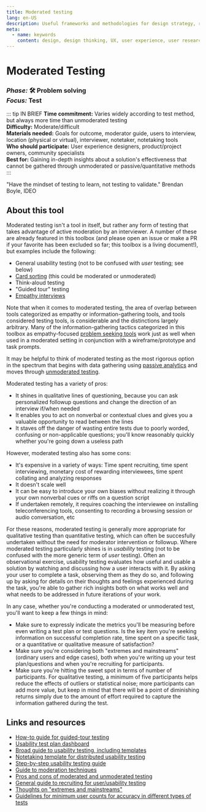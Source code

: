 ```yaml
---
title: Moderated testing
lang: en-US
description: Useful frameworks and methodologies for design strategy, research and testing
meta:
  - name: keywords
    content: design, design thinking, UX, user experience, user research, user testing
---
```


# Moderated Testing

### _Phase:_ 🛠️  Problem solving<br/> _Focus:_ Test

::: tip IN BRIEF
**Time commitment:** Varies widely according to test method, but always more time than unmoderated testing  
**Difficulty:** Moderate/difficult  
**Materials needed:** Goals for outcome, moderator guide, users to interview, location (physical or virtual), interviewer, notetaker, notetaking tools  
**Who should participate:** User experience designers, product/project owners, community specialists  
**Best for:** Gaining in-depth insights about a solution's effectiveness that cannot be gathered through unmoderated or passive/quantitative methods
:::

"Have the mindset of testing to learn, not testing to validate." Brendan Boyle, IDEO

## About this tool

Moderated testing isn't a tool in itself, but rather any form of testing that takes advantage of active moderation by an interviewer. A number of these are already featured in this toolbox (and please open an issue or make a PR if your favorite has been excluded so far; this toolbox is a living document!), but examples include the following:

* General usability testing (not to be confused with _user_ testing; see below)
* [Card sorting](card-sorting.md) (this could be moderated or unmoderated)
* Think-aloud testing
* "Guided tour" testing
* [Empathy interviews](empathy-interview.md)

Note that when it comes to moderated testing, the area of overlap between tools categorized as empathy or information-gathering tools, and tools considered testing tools, is considerable and the distinctions largely arbitrary. Many of the information-gathering tactics categorized in this toolbox as empathy-focused [problem seeking tools](./#-problem-seeking) work just as well when used in a moderated setting in conjunction with a wireframe/prototype and task prompts.

It may be helpful to think of moderated testing as the most rigorous option in the spectrum that begins with data gathering using [passive analytics](analytics.md) and moves through [unmoderated testing](unmoderated-testing.md).

Moderated testing has a variety of pros:

* It shines in qualitative lines of questioning, because you can ask personalized followup questions and change the direction of an interview if/when needed
* It enables you to act on nonverbal or contextual clues and gives you a valuable opportunity to read between the lines
* It staves off the danger of wasting entire tests due to poorly worded, confusing or non-applicable questions; you'll know reasonably quickly whether you're going down a useless path

However, moderated testing also has some cons:

* It's expensive in a variety of ways: Time spent recruiting, time spent interviewing, monetary cost of rewarding interviewees, time spent collating and analyzing responses
* It doesn't scale well
* It can be easy to introduce your own biases without realizing it through your own nonverbal cues or riffs on a question script
* If undertaken remotely, it requires coaching the interviewee on installing teleconferencing tools, consenting to recording a browsing session or audio conversation, etc

For these reasons, moderated testing is generally more appropriate for qualitative testing than quantitative testing, which can often be succesfully undertaken without the need for moderator intervention or followup. Where moderated testing particularly shines is in _usability_ testing (not to be confused with the more generic term of _user_ testing). Often an observational exercise, usability testing evaluates how useful and usable a solution by watching and discussing how a user interacts with it. By asking your user to complete a task, observing them as they do so, and following up by asking for details on their thoughts and feelings experienced during the task, you're able to gather rich insights both on what works well and what needs to be addressed in future iterations of your work.

In any case, whether you're conducting a moderated or unmoderated test, you'll want to keep a few things in mind:

* Make sure to expressly indicate the metrics you'll be measuring before even writing a test plan or test questions. Is the key item you're seeking information on successful completion rate, time spent on a specific task, or a quantitative or qualitative measure of satisfaction? 
* Make sure you're considering both "extremes and mainstreams" (ordinary users and edge cases), both when you're writing up your test plan/questions and when you're recruiting for participants. 
* Make sure you're hitting the sweet spot in terms of number of participants. For qualitative testing, a minimum of five participants helps reduce the effects of outliers or statistical noise; more participants can add more value, but keep in mind that there will be a point of diminishing returns simply due to the amount of effort required to capture the information gathered during the test.

## Links and resources

* [How-to guide for guided-tour testing](https://www.designkit.org/methods/guided-tour)
* [Usability test plan dashboard](https://www.userfocus.co.uk/images/usabilitydashboard-l.png)
* [Broad guide to usability testing, including templates](https://methods.18f.gov/validate/usability-testing/)
* [Notetaking template for distributed usability testing](https://docs.google.com/spreadsheets/d/19SDGGlMxPXKsDynmtg-T54ejeIvl9OR2X4eXTjjp1Qo/edit#gid=0)
* [Step-by-step usability testing guide](https://toolkit.mozilla.org/method/usability-testing/)
* [Guide to moderation techniques](https://www.usability.gov/get-involved/blog/2013/04/moderating-usability-tests.html)
* [Pros and cons of moderated and unmoderated testing](https://www.usability.gov/how-to-and-tools/methods/remote-testing.html)
* [General guide to recruiting for user/usability testing](https://methods.18f.gov/fundamentals/recruiting/)
* [Thoughts on "extremes and mainstreams"](https://www.designkit.org/methods/extremes-and-mainstreams)
* [Guidelines for minimum user counts for accuracy in different types of tests](https://www.nngroup.com/articles/how-many-test-users/)
